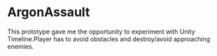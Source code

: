 # ArgonAssault
This prototype gave me the opportunity to experiment with Unity Timeline.Player has to avoid obstacles and destroy/avoid approaching enemies.
